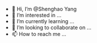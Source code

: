 - 👋 Hi, I’m @Shenghao Yang
- 👀 I’m interested in ...
- 🌱 I’m currently learning ...
- 💞️ I’m looking to collaborate on ...
- 📫 How to reach me ...

<!---
dgutboy/dgutboy is a ✨ special ✨ repository because its `README.md` (this file) appears on your GitHub profile.
You can click the Preview link to take a look at your changes.
--->
